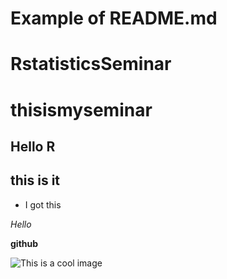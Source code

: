 # Example of README.md
# RstatisticsSeminar
# thisismyseminar
## Hello R
## this is it ##
* I got this 

_Hello_

**github**

![This is a cool image](https://ip1gh35mejw4dpqjl4aya71p-wpengine.netdna-ssl.com/wp-content/uploads/2016/02/analytics-meme-sword-guy.png.webp)
